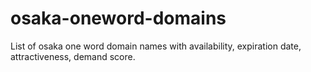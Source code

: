 # osaka-oneword-domains
List of osaka one word domain names with availability, expiration date, attractiveness, demand score.
